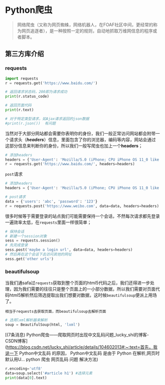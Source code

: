 # Python爬虫

> ​	网络爬虫（又称为网页蜘蛛，网络机器人，在FOAF社区中间，更经常的称为网页追逐者），是一种按照一定的规则，自动地抓取万维网信息的程序或者脚本。

## 第三方库介绍

### requests

```python
import requests
r = requests.get('https://www.baidu.com/')

# 返回请求状态码，200即为请求成功
print(r.status_code)

# 返回页面代码
print(r.text)

# 对于特定类型请求，如Ajax请求返回的json数据
#print(r.json())  有问题
```

​	当然对于大部分网站都会需要你表明你的身份，我们一般正常访问网站都会附带一个请求头（***headers***）信息，里面包含了你的浏览器，编码等内容，网站会通过这部分信息来判断你的身份，所以我们一般写爬虫也加上一个**headers**；

```python
# 添加headers
headers = {'User-Agent': 'Mozilla/5.0 (iPhone; CPU iPhone OS 11_0 like Mac OS X) AppleWebKit'}
r = requests.get('https://www.baidu.com/', headers=headers)
```

`post`请求

```python
# 添加headers
headers = {'User-Agent': 'Mozilla/5.0 (iPhone; CPU iPhone OS 11_0 like Mac OS X) AppleWebKit'}

# post请求
data = {'users': 'abc', 'password': '123'}
r = requests.post('https://www.weibo.com', data=data, headers=headers)
```

很多时候等于需要登录的站点我们可能需要保持一个会话，不然每次请求都先登录一遍效率太低，在`requests`里面一样很简单；

```python
# 保持会话
# 新建一个session对象
sess = requests.session()
# 先完成登录
sess.post('maybe a login url', data=data, headers=headers)
# 然后再在这个会话下去访问其他的网址
sess.get('other urls')
```

### beautifulsoup

​	当我们通safa过`requests`获取到整个页面的html5代码之后，我们还得进一步处理，因为我们需要的往往只是整个页面上的一小部分数据，所以我们需要对页面代码html5解析然后筛选提取出我们想要对数据，这时候`beautifulsoup`便派上用场了。

 	相当于requests去获取页面，而beautifulsoup去解析页面

```python
# 选用lxml解析器来解析 
soup = BeautifulSoup(html, 'lxml')
```

[(7条消息) Python爬虫——爬取网页时出现中文乱码问题_lucky_shi的博客-CSDN博客](https://blog.csdn.net/lucky_shi/article/details/104602013#:~:text=首先，我说一下 Python中文乱码 的原因， Python中文乱码 是由于 Python 在解析,网页时 默认用U... python 爬虫 网页乱码 问题 解决方法)

```python
r.encoding='utf8'
data=soup.select('#article h1') #选择元素
print(data[0].text)
```


